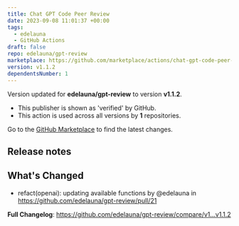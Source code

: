 ```yaml
---
title: Chat GPT Code Peer Review
date: 2023-09-08 11:01:37 +00:00
tags:
  - edelauna
  - GitHub Actions
draft: false
repo: edelauna/gpt-review
marketplace: https://github.com/marketplace/actions/chat-gpt-code-peer-review
version: v1.1.2
dependentsNumber: 1
---
```



Version updated for **edelauna/gpt-review** to version **v1.1.2**.
- This publisher is shown as 'verified' by GitHub.
- This action is used across all versions by **1** repositories.

Go to the [GitHub Marketplace](https://github.com/marketplace/actions/chat-gpt-code-peer-review) to find the latest changes.

## Release notes

## What's Changed
* refact(openai): updating available functions by @edelauna in https://github.com/edelauna/gpt-review/pull/21


**Full Changelog**: https://github.com/edelauna/gpt-review/compare/v1...v1.1.2

